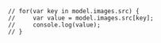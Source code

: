                 // for(var key in model.images.src) {
                //     var value = model.images.src[key];
                //     console.log(value);
                // }    
